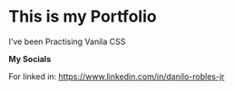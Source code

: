 <h1>This is my Portfolio</h1> 
<p>I've been Practising Vanila CSS<p>
<p><strong>My Socials</strong></p>
For linked in: <a href="https://www.linkedin.com/in/danilo-robles-jr">
https://www.linkedin.com/in/danilo-robles-jr
</a>
